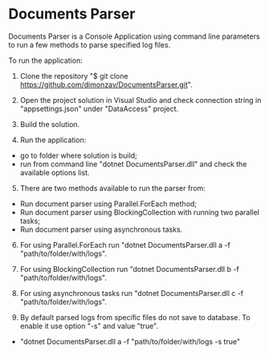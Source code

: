 # Documents Parser

Documents Parser is a Console Application using command line parameters to run a few methods to parse specified log files.

To run the application:

1. Clone the repository "$ git clone https://github.com/dimonzav/DocumentsParser.git".

2. Open the project solution in Visual Studio and check connection string in "appsettings.json" under "DataAccess" project.

3. Build the solution.

4. Run the application:
- go to folder where solution is build;
- run from command line "dotnet DocumentsParser.dll" and check the available options list.

5. There are two methods available to run the parser from:
- Run document parser using Parallel.ForEach method;
- Run document parser using BlockingCollection with running two parallel tasks;
- Run document parser using asynchronous tasks.

6. For using Parallel.ForEach run "dotnet DocumentsParser.dll a -f "path/to/folder/with/logs".

7. For using BlockingCollection run "dotnet DocumentsParser.dll b -f "path/to/folder/with/logs".

8. For using asynchronous tasks run "dotnet DocumentsParser.dll c -f "path/to/folder/with/logs".

9. By default parsed logs from specific files do not save to database. To enable it use option "-s" and value "true".

- "dotnet DocumentsParser.dll a -f "path/to/folder/with/logs -s true"
